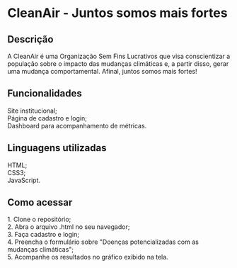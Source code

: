 # CleanAir - Juntos somos mais fortes
<h2><b>Descrição</b></h2>
A CleanAir é uma Organização Sem Fins Lucrativos que visa conscientizar a população 
sobre o impacto das mudanças climáticas e, a partir disso, gerar uma mudança comportamental. Afinal, 
juntos somos mais fortes!


<h2><b>Funcionalidades</b></h2>

Site institucional; 
<br>
Página de cadastro e login; 
<br>
Dashboard para acompanhamento de métricas.


<h2><b>Linguagens utilizadas</b></h2>
HTML;
<br>
CSS3;
<br>
JavaScript.
<br>

<h2><b>Como acessar</b></h2>
1. Clone o repositório; 
<br>
2. Abra o arquivo .html no seu navegador;
<br>
3. Faça cadastro e login;
<br>
4. Preencha o formulário sobre "Doenças potencializadas com as mudanças climáticas";
<br>
5. Acompanhe os resultados no gráfico exibido na tela. 
